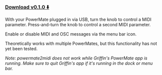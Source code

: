 
### [Download v0.1.0 ⬇️ ](https://github.com/brnndnn/powermate2midi/releases/download/v0.1.0/powermate2midi.zip)

With your PowerMate plugged in via USB, turn the knob to control a MIDI parameter. Press-and-turn the knob to control a second MIDI parameter.

Enable or disable MIDI and OSC messages via the menu bar icon.

Theoretically works with multiple PowerMates, but this functionality has not yet been tested.

_Note: powermate2midi does not work while Griffin's PowerMate app is running. Make sure to quit Griffin's app if it's running in the dock or menu bar._
